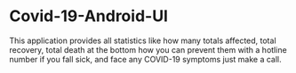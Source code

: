 # Covid-19-Android-UI
This application provides all statistics like how many totals affected, total recovery, total death at the bottom how you can prevent them with a hotline number if you fall sick, and face any COVID-19 symptoms just make a call.
